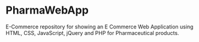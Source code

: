 # PharmaWebApp
E-Commerce repository for showing an E Commerce Web Application using HTML, CSS, JavaScript, jQuery and PHP for Pharmaceutical products.

